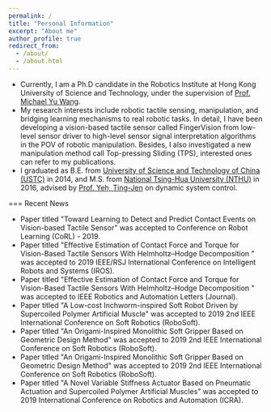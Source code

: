 ```yaml
---
permalink: /
title: "Personal Information"
excerpt: "About me"
author_profile: true
redirect_from: 
  - /about/
  - /about.html
---
```



- Currently, I am a Ph.D candidate in the Robotics Institute at Hong Kong University of Science and Technology, under the supervision of [Prof. Michael Yu Wang](http://ragroup.ust.hk/).
- My research interests include robotic tactile sensing, manipulation, and bridging learning mechanisms to real robotic tasks. In detail, I have been developing a vision-based tactile sensor called FingerVision from low-level sensor driver to high-level sensor signal interpretation algorithms in the POV of robotic manipulation. Besides, I also investigated a new manipulation method call Top-pressing Sliding (TPS), interested ones can refer to my publications. 
- I graduated as B.E. from [University of Science and Technology of China (USTC)](https://www.ustc.edu.cn/) in 2014, and M.S. from [National Tsing-Hua University (NTHU)](http://www.nthu.edu.tw/) in 2016, advised by [Prof. Yeh, Ting-Jen](http://www.pme.nthu.edu.tw/files/14-1265-74008,r4027-1.php?Lang=en) on dynamic system control.

===
Recent News

- Paper titled "Toward Learning to Detect and Predict Contact Events on Vision-based Tactile Sensor" was accepted to Conference on Robot Learning (CoRL) - 2019.
- Paper titled "Effective Estimation of Contact Force and Torque for Vision-Based Tactile Sensors With Helmholtz–Hodge Decomposition " was accepted to 2019 IEEE/RSJ International Conference on Intelligent Robots and Systems (IROS).
- Paper titled "Effective Estimation of Contact Force and Torque for Vision-Based Tactile Sensors With Helmholtz–Hodge Decomposition " was accepted to IEEE Robotics and Automation Letters (Journal).
- Paper titled "A Low-cost Inchworm-inspired Soft Robot Driven by Supercoiled Polymer Artificial Muscle" was accepted to 2019 2nd IEEE International Conference on Soft Robotics (RoboSoft).
- Paper titled "An Origami-Inspired Monolithic Soft Gripper Based on Geometric Design Method" was accepted to 2019 2nd IEEE International Conference on Soft Robotics (RoboSoft).
- Paper titled "An Origami-Inspired Monolithic Soft Gripper Based on Geometric Design Method" was accepted to 2019 2nd IEEE International Conference on Soft Robotics (RoboSoft).
- Paper titled "A Novel Variable Stiffness Actuator Based on Pneumatic Actuation and Supercoiled Polymer Artificial Muscles" was accepted to 2019 International Conference on Robotics and Automation (ICRA).
